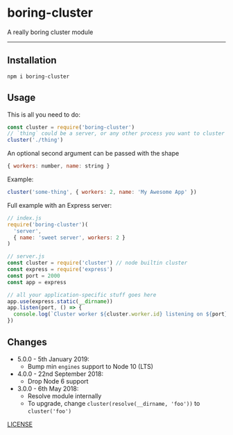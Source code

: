 # boring-cluster

A really boring cluster module

--------

## Installation

`npm i boring-cluster`

## Usage

This is all you need to do:

```javascript
const cluster = require('boring-cluster')
// `thing` could be a server, or any other process you want to cluster
cluster('./thing')
```

An optional second argument can be passed with the shape

```javascript
{ workers: number, name: string }
```

Example:
```javascript
cluster('some-thing', { workers: 2, name: 'My Awesome App' })
```

Full example with an Express server:

```javascript
// index.js
require('boring-cluster')(
  'server',
  { name: 'sweet server', workers: 2 }
)

// server.js
const cluster = require('cluster') // node builtin cluster
const express = require('express')
const port = 2000
const app = express

// all your application-specific stuff goes here
app.use(express.static(__dirname))
app.listen(port, () => {
  console.log(`Cluster worker ${cluster.worker.id} listening on ${port}`)
})
```

## Changes

* 5.0.0 - 5th January 2019:
  * Bump min `engines` support to Node 10 (LTS)
* 4.0.0 - 22nd September 2018:
  * Drop Node 6 support
* 3.0.0 - 6th May 2018:
  * Resolve module internally
  * To upgrade, change `cluster(resolve(__dirname, 'foo'))` to `cluster('foo')`

[LICENSE](./LICENSE.md)
